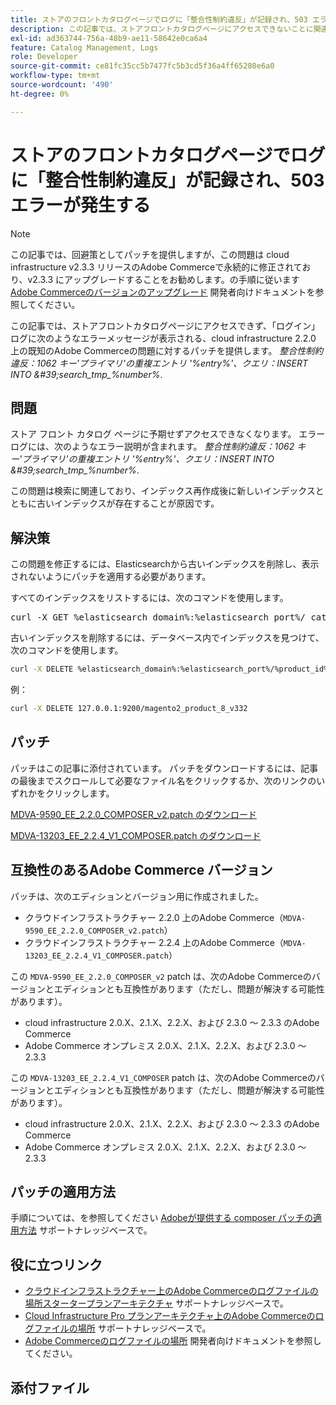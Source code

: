 ```yaml
---
title: ストアのフロントカタログページでログに「整合性制約違反」が記録され、503 エラーが発生する
description: この記事では、ストアフロントカタログページにアクセスできないことに関連する、cloud infrastructure 2.2.0 上の既知のAdobe Commerceの問題に対するパッチを提供します。
exl-id: ad363744-756a-48b9-ae11-58642e0ca6a4
feature: Catalog Management, Logs
role: Developer
source-git-commit: ce81fc35cc5b7477fc5b3cd5f36a4ff65280e6a0
workflow-type: tm+mt
source-wordcount: '490'
ht-degree: 0%

---
```


# ストアのフロントカタログページでログに「整合性制約違反」が記録され、503 エラーが発生する

>[!NOTE]
>
>この記事では、回避策としてパッチを提供しますが、この問題は cloud infrastructure v2.3.3 リリースのAdobe Commerceで永続的に修正されており、v2.3.3 にアップグレードすることをお勧めします。の手順に従います [Adobe Commerceのバージョンのアップグレード](https://devdocs.magento.com/cloud/project/project-upgrade.html) 開発者向けドキュメントを参照してください。

この記事では、ストアフロントカタログページにアクセスできず、「ログイン」ログに次のようなエラーメッセージが表示される、cloud infrastructure 2.2.0 上の既知のAdobe Commerceの問題に対するパッチを提供します。 *整合性制約違反：1062 キー&#39;プライマリ&#39;の重複エントリ &#39;%entry%&#39;、クエリ：INSERT INTO \&#39;search\_tmp\_%number%*.

## 問題

ストア フロント カタログ ページに予期せずアクセスできなくなります。 エラーログには、次のようなエラー説明が含まれます。 *整合性制約違反：1062 キー&#39;プライマリ&#39;の重複エントリ &#39;%entry%&#39;、クエリ：INSERT INTO \&#39;search\_tmp\_%number%*.

この問題は検索に関連しており、インデックス再作成後に新しいインデックスとともに古いインデックスが存在することが原因です。

## 解決策

この問題を修正するには、Elasticsearchから古いインデックスを削除し、表示されないようにパッチを適用する必要があります。

すべてのインデックスをリストするには、次のコマンドを使用します。

<pre>curl -X GET %elasticsearch_domain%:%elasticsearch_port%/_cat/indices</pre>

古いインデックスを削除するには、データベース内でインデックスを見つけて、次のコマンドを使用します。

```bash
curl -X DELETE %elasticsearch_domain%:%elasticsearch_port%/%product_id%_v%outdated_version%
```

例：

```bash
curl -X DELETE 127.0.0.1:9200/magento2_product_8_v332
```

## パッチ

パッチはこの記事に添付されています。 パッチをダウンロードするには、記事の最後までスクロールして必要なファイル名をクリックするか、次のリンクのいずれかをクリックします。

[MDVA-9590\_EE\_2.2.0\_COMPOSER\_v2.patch のダウンロード](assets/MDVA-9590_EE_2.2.0_COMPOSER_v2.patch.zip)

[MDVA-13203\_EE\_2.2.4\_V1\_COMPOSER.patch のダウンロード](assets/MDVA-13203_EE_2.2.4_V1_COMPOSER.patch.zip)

## 互換性のあるAdobe Commerce バージョン

パッチは、次のエディションとバージョン用に作成されました。

* クラウドインフラストラクチャー 2.2.0 上のAdobe Commerce（`MDVA-9590_EE_2.2.0_COMPOSER_v2.patch`）
* クラウドインフラストラクチャー 2.2.4 上のAdobe Commerce（`MDVA-13203_EE_2.2.4_V1_COMPOSER.patch`）

この `MDVA-9590_EE_2.2.0_COMPOSER_v2` patch は、次のAdobe Commerceのバージョンとエディションとも互換性があります（ただし、問題が解決する可能性があります）。

* cloud infrastructure 2.0.X、2.1.X、2.2.X、および 2.3.0 ～ 2.3.3 のAdobe Commerce
* Adobe Commerce オンプレミス 2.0.X、2.1.X、2.2.X、および 2.3.0 ～ 2.3.3

この `MDVA-13203_EE_2.2.4_V1_COMPOSER` patch は、次のAdobe Commerceのバージョンとエディションとも互換性があります（ただし、問題が解決する可能性があります）。

* cloud infrastructure 2.0.X、2.1.X、2.2.X、および 2.3.0 ～ 2.3.3 のAdobe Commerce
* Adobe Commerce オンプレミス 2.0.X、2.1.X、2.2.X、および 2.3.0 ～ 2.3.3

## パッチの適用方法

手順については、を参照してください [Adobeが提供する composer パッチの適用方法](/help/how-to/general/how-to-apply-a-composer-patch-provided-by-magento.md) サポートナレッジベースで。

## 役に立つリンク

* [クラウドインフラストラクチャー上のAdobe Commerceのログファイルの場所スタータープランアーキテクチャ](/help/how-to/general/log-locations-directories-for-starter-plan.md) サポートナレッジベースで。
* [Cloud Infrastructure Pro プランアーキテクチャ上のAdobe Commerceのログファイルの場所](/help/how-to/general/log-locations-directories-for-pro-plan-integration-staging-production.md) サポートナレッジベースで。
* [Adobe Commerceのログファイルの場所](https://devdocs.magento.com/guides/v2.3/cloud/trouble/environments-logs.html) 開発者向けドキュメントを参照してください。

## 添付ファイル
